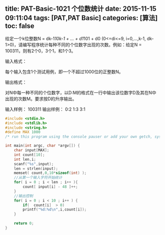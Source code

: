 title: PAT-Basic-1021 个位数统计
date: 2015-11-15 09:11:04
tags: [PAT,PAT Basic]
categories: [算法]
toc: false
---
给定一个k位整数N = dk-1*10k-1 + ... + d1*101 + d0 (0<=di<=9, i=0,...,k-1, dk-1>0)，请编写程序统计每种不同的个位数字出现的次数。例如：给定N = 100311，则有2个0，3个1，和1个3。

输入格式：

每个输入包含1个测试用例，即一个不超过1000位的正整数N。

输出格式：

对N<!--more-->中每一种不同的个位数字，以D:M的格式在一行中输出该位数字D及其在N中出现的次数M。要求按D的升序输出。

输入样例：
100311
输出样例：
0:2
1:3
3:1
```c
#include <stdio.h>
#include <stdlib.h>
#include <string.h> 
#define MAX 1000 
/* run this program using the console pauser or add your own getch, system("pause") or input loop */

int main(int argc, char *argv[]) {
    char input[MAX];
    int count[10];
    int len,i;
    scanf("%s",input);
    len = strlen(input);
    memset( count,0,10*sizeof(int) );
    //从第一个输入字符开始统计 
    for( i = 0 ; i < len ; i++ ){
        count[ input[i] - 48 ]++;
    }
    //输出控制 
    for( i = 0 ; i < 10 ; i++ ) {
        if(  count[i]  > 0)
        printf("%d:%d\n",i,count[i]);
    }
        
    return 0;
}
```
